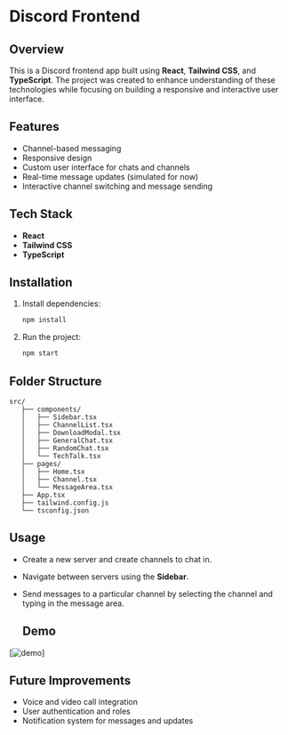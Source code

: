 
# Discord Frontend

## Overview

This is a Discord frontend app built using **React**, **Tailwind CSS**, and **TypeScript**. The project was created to enhance understanding of these technologies while focusing on building a responsive and interactive user interface.

## Features

- Channel-based messaging
- Responsive design
- Custom user interface for chats and channels
- Real-time message updates (simulated for now)
- Interactive channel switching and message sending

## Tech Stack

- **React**
- **Tailwind CSS**
- **TypeScript**

## Installation

1. Install dependencies:
   ```bash
   npm install
   ```

2. Run the project:
   ```bash
   npm start
   ```

## Folder Structure

```
src/
   ├── components/
   │   ├── Sidebar.tsx
   │   ├── ChannelList.tsx
   │   ├── DownloadModal.tsx
   │   ├── GeneralChat.tsx
   │   ├── RandomChat.tsx
   │   └── TechTalk.tsx
   ├── pages/
   │   ├── Home.tsx
   │   ├── Channel.tsx
   │   └── MessageArea.tsx
   ├── App.tsx
   ├── tailwind.config.js
   └── tsconfig.json
```

## Usage

- Create a new server and create channels to chat in.
- Navigate between servers using the **Sidebar**.
- Send messages to a particular channel by selecting the channel and typing in the message area.


  ## Demo

[![demo ](Demo.png)]

## Future Improvements

- Voice and video call integration
- User authentication and roles
- Notification system for messages and updates

